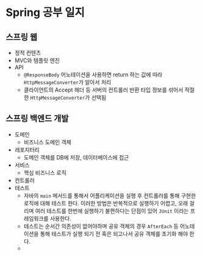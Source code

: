 # Spring 공부 일지

## 스프링 웹

- 정적 컨텐츠
- MVC와 템플릿 엔진
- API
  - `@ResponseBody` 어노테이션을 사용하면 return 하는 값에 따라 `HttpMessageConverter`가 알아서 처리
  - 클라이언트의 Accept 헤더 등 서버의 컨트롤러 반환 타입 정보를 섞어서 적절한 `HttpMessageConverter`가 선택됨

## 스프링 백엔드 개발

- 도메인
  - 비즈니스 도메인 객체
- 레포지터리
  - 도메인 객체를 DB에 저장, 데이터베이스에 접근
- 서비스
  - 핵심 비즈니스 로직
- 컨트롤러
- 테스트
  - 자바의 `main` 메서드를 통해서 어플리케이션을 실행 후 컨트롤러를 통해 구현한 로직에 대해 테스트 한다. 이러한 방법은 반복적으로 실행하기 어렵고, 오래 걸리며 여러 테스트를 한번에 실행하기 불편하다는 단점이 있어 `JUnit` 이라는 프레임워크를 사용한다.
  - 테스트는 순서간 의존성이 없어야하며 공유 객체의 경우 `AfterEach` 등 어노테이션을 통해 테스트가 실행 되기 전 혹은 되고나서 공유 객체를 초기화 해야 한다.
  - 